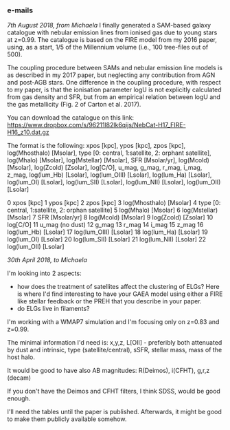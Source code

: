 ### e-mails ###

*7th August 2018, from Michaela*
I finally generated a SAM-based galaxy catalogue with nebular emission lines from ionised gas due to young stars at z=0.99. The catalogue is based on the FIRE model from my 2016 paper, using, as a start, 1/5 of the Millennium volume (i.e., 100 tree-files out of 500). 

The coupling procedure between SAMs and nebular emission line models is as described in my 2017 paper, but neglecting any contribution from AGN and post-AGB stars. One difference in the coupling procedure, with respect to my paper, is that the ionisation parameter logU is not explicitly calculated from gas density and SFR, but from an empirical relation between logU and the gas metallicity (Fig. 2 of Carton et al. 2017).

You can download the catalogue on this link:
https://www.dropbox.com/s/96211l82lk6qijs/NebCat-H17_FIRE-H16_z10.dat.gz

The format is the following:
xpos [kpc], ypos [kpc], zpos [kpc], log(Mhosthalo) [Msolar], type [0: central, 1:satellite, 2: orphant satellite], log(Mhalo) [Msolar], 
          log(Mstellar) [Msolar], SFR [Msolar/yr], log(Mcold) [Msolar], log(Zcold) [Zsolar], log[C/O], 
          u_mag, g_mag, r_mag, i_mag, z_mag, log(lum_Hb) [Lsolar], log(lum_OIII) [Lsolar], log(lum_Ha) [Lsolar], 
	log(lum_OI) [Lsolar], log(lum_SII) [Lsolar], log(lum_NII) [Lsolar], log(lum_OII) [Lsolar]

0 xpos [kpc]
1 ypos [kpc]
2 zpos [kpc]
3 log(Mhosthalo) [Msolar]
4 type [0: central, 1:satellite, 2: orphan satellite]
5 log(Mhalo) [Msolar] 
6 log(Mstellar) [Msolar]
7 SFR [Msolar/yr]
8 log(Mcold) [Msolar]
9 log(Zcold) [Zsolar]
10 log[C/O] 
11 u_mag  (no dust)
12 g_mag
13 r_mag
14 i_mag
15 z_mag
16 log(lum_Hb) [Lsolar]
17 log(lum_OIII) [Lsolar]
18 log(lum_Ha) [Lsolar]
19 log(lum_OI) [Lsolar]
20 log(lum_SII) [Lsolar]
21 log(lum_NII) [Lsolar]
22 log(lum_OII) [Lsolar]

*30th April 2018, to Michaela*

 I'm looking into 2 aspects:
* how does the treatment of satellites affect the clustering of ELGs? Here is where I'd find interesting to have your GAEA model using either a FIRE like stellar feedback or the PREH that you describe in your paper.
* do ELGs live in filaments?

I'm working with a WMAP7 simulation and I'm focusing only on z=0.83 and z=0.99.

The minimal information I'd need is:
x,y,z, L[OII] - preferibly both attenuated by dust and intrinsic, type (satellite/central), sSFR, stellar mass, mass of the host halo.

It would be good to have also AB magnitudes:
R(Deimos), i(CFHT), g,r,z (decam)

If you don't have the Deimos and CFHT filters, I think SDSS, would be good enough.

I'll need the tables until the paper is published. Afterwards, it might be good to make them publicly available somehow.
